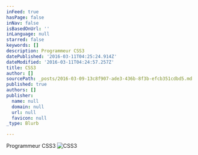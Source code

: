 ```yaml
---
inFeed: true
hasPage: false
inNav: false
isBasedOnUrl: ''
inLanguage: null
starred: false
keywords: []
description: Programmeur CSS3
datePublished: '2016-03-11T04:25:24.914Z'
dateModified: '2016-03-11T04:24:57.257Z'
title: CSS3
author: []
sourcePath: _posts/2016-03-09-13c8f907-ade3-436b-8f3b-efcb351cdbd5.md
published: true
authors: []
publisher:
  name: null
  domain: null
  url: null
  favicon: null
_type: Blurb

---
```

Programmeur CSS3
![CSS3](https://s3-us-west-2.amazonaws.com/the-grid-img/p/a8cf381156f9d4c24954487c493e71063ad3a577.png)